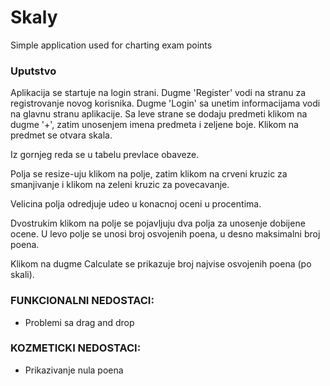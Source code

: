 # Skaly
Simple application used for charting exam points

### Uputstvo
Aplikacija se startuje na login strani. Dugme 'Register' vodi na stranu
za registrovanje novog korisnika. Dugme 'Login' sa unetim informacijama
vodi na glavnu stranu aplikacije. 
Sa leve strane se dodaju predmeti klikom na dugme '+', zatim unоsenjem 
imena predmeta i zeljene boje. Klikom na predmet se otvara skala.

Iz gornjeg reda se u tabelu prevlace obaveze. 

Polja se resize-uju klikom na polje, zatim klikom na crveni kruzic za
smanjivanje i klikom na zeleni kruzic za povecavanje.

Velicina polja odredjuje udeo u konacnoj oceni u procentima.

Dvostrukim klikom na polje se pojavljuju dva polja za unosenje dobijene ocene.
U levo polje se unosi broj osvojenih poena, u desno maksimalni broj poena.

Klikom na dugme Calculate se prikazuje broj najvise osvojenih poena (po skali).

### FUNKCIONALNI NEDOSTACI:
- Problemi sa drag and drop

### KOZMETICKI NEDOSTACI:
- Prikazivanje nula poena

